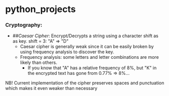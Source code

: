 # python_projects

### Cryptography:

- ##_Caesar Cipher_: Encrypt/Decrypts a string using a character shift as as key. shift = 3: "A" => "D"
  - Caesar cipher is generally weak since it can be easily broken by using frequency analysis to discover the key.
  - Frequency analysis: some letters and letter combinations are more likely than others.
    - If you know that "A" has a relative frequency of 8%, but "K" in the encrypted text has gone from 0.77% => 8%...

NB! Current implementation of the cipher preserves spaces and punctuation which makes it even weaker than necessary
